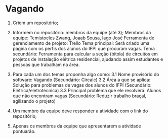 # Vagando

1) Criem um repositório;

2) Informem no repositório: membros da equipe (até 3);
Membros da equipe: Temistocles Zwang, Joaab Sousa, Iago José 
Ferramenta de gerenciamento de projeto: Trello
Tema principal: Será criado uma página com os perfis dos alunos do IFPI que procuram vagas.
Tema secundário: Ferramenta para calcular a seção (bitola) de circuitos em projetos de instalação elétrica residencial, ajudando assim estudantes e pessoas que trabalham na área.

3) Para cada um dos temas proponha algo como:
   3.1 Nome provisório do software: Vagando (Secundário: Circalc)
   3.2 Área a que se aplica: Solução para problemas de vagas dos alunos do IFPI (Secundário: Elétrica/eletrotécnica)
   3.3 Principal problema que ele resolverá: Alunos que não encontram vagas (Secundário: Reduzir trabalho braçal, agilizando o projeto)
   
4) Um membro da equipe deve responder a atividade com o link do repositório;

5) Apenas os membros da equipe que apresentarem a atividade pontuarão.
